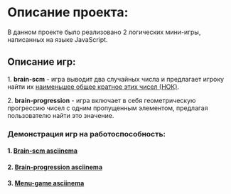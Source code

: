 <h1>Описание проекта:</h1> 
<p>В данном проекте было реализовано 2 логических мини-игры, написанных на языке JavaScript.</p> 
 
<h2>Описание игр:</h2> 
 
<p>1. <b>brain-scm</b> - игра выводит два случайных числа и предлагает игроку найти их <ins>наименьшее общее кратное этих чисел (НОК)</ins>.</p>
<p>2. <b>brain-progression</b> - игра включает в себя геометрическую прогрессию чисел с одним пропущенным элементом, предлагая пользователю найти это значение.</p>

<h3>Демонстрация игр на работоспособность:</h3>

#### 1. [Brain-scm asciinema](https://asciinema.org/a/BdSqeDiVbD3u2Rm7PaMW0kQUz)
#### 2. [Brain-progression asciinema](https://asciinema.org/a/LOJQ2PbOcfQ8nn0ksl02VXHxq)
#### 3. [Menu-game asciinema](https://asciinema.org/a/7F9eBQq5K2m2pYX2KQFNqTvnN)